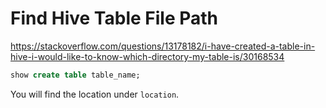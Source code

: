 # Find Hive Table File Path 

https://stackoverflow.com/questions/13178182/i-have-created-a-table-in-hive-i-would-like-to-know-which-directory-my-table-is/30168534

```sql
show create table table_name;
```

You will find the location under `location`.  